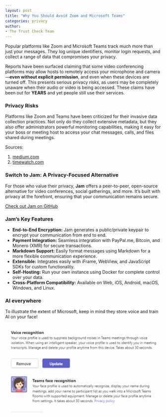 ```yaml
---
layout: post
title: "Why You Should Avoid Zoom and Microsoft Teams"
categories: privacy
author:
- The Trust Check Team
---
```


Popular platforms like Zoom and Microsoft Teams track much more than just your messages. They log unique identifiers, monitor login requests, and collect a range of data that compromises your privacy.

Reports have been surfaced claiming that some video conferencing platforms may allow hosts to remotely access your microphone and camera—**even without explicit permission**, and even when these devices are turned off. 
This presents serious privacy risks, as users may be completely unaware when their audio or video is being accessed.
These claims have been out for **YEARS** and yet people still use their services.

### Privacy Risks

Platforms like Zoom and Teams have been criticized for their invasive data collection practices. Not only do they collect extensive metadata, but they also offer administrators powerful monitoring capabilities, making it easy for your boss or meeting host to access your chat messages, calls, and files shared during meetings.

Sources:
1. <a href="https://medium.com/@Teamflect/your-boss-can-read-your-chat-messages-in-microsoft-teams-f0c57ec1842f">medium.com</a>
2. <a href="https://www.timewatch.com/blog/can-my-boss-spy-on-me-via-microsoft-teams">timewatch.com</a>

### Switch to Jam: A Privacy-Focused Alternative

For those who value their privacy, **Jam** offers a peer-to-peer, open-source alternative for video conferences, social gatherings, and more. 
It’s built with privacy at the forefront, ensuring that your communication remains secure.

[Check out Jam on GitHub](https://github.com/jam-systems/jam)

### Jam’s Key Features

- **End-to-End Encryption:** Jam generates a public/private keypair to encrypt your communication from end to end.
- **Payment Integration:** Seamless integration with PayPal.me, Bitcoin, and Monero (XMR) for secure transactions.
- **Markdown Support:** Easily format messages using Markdown for a more flexible communication experience.
- **Extensible:** Integrates easily with iFrame, WebView, and JavaScript SDKs for custom functionality.
- **Self-Hosting:** Run your own instance using Docker for complete control over your data.
- **Cross-Platform Compatibility:** Available on Web, iOS, Android, macOS, Windows, and Linux.

### AI everywhere

To illustrate the extent of Microsoft, keep in mind they store voice and train AI on your face!

![Microsoft is Evil](/assets/images/microsoft_is_evil.webp)

